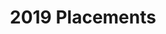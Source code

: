 ---
title: 2019 Placements
description: Placement details for the year 2019
template: placementlist
---